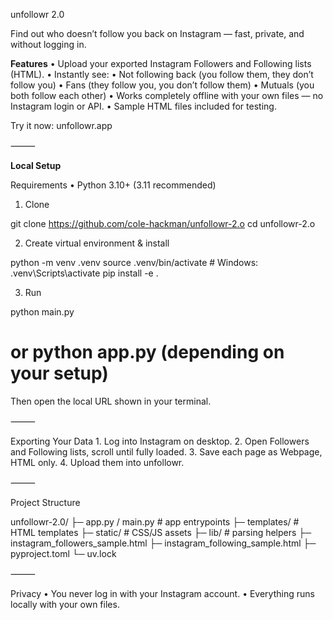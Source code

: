 unfollowr 2.0

Find out who doesn’t follow you back on Instagram — fast, private, and without logging in.

**Features**
	•	Upload your exported Instagram Followers and Following lists (HTML).
	•	Instantly see:
	•	Not following back (you follow them, they don’t follow you)
	•	Fans (they follow you, you don’t follow them)
	•	Mutuals (you both follow each other)
	•	Works completely offline with your own files — no Instagram login or API.
	•	Sample HTML files included for testing.

Try it now: unfollowr.app

⸻

**Local Setup**

Requirements
	•	Python 3.10+ (3.11 recommended)

1. Clone

git clone https://github.com/cole-hackman/unfollowr-2.o
cd unfollowr-2.o

2. Create virtual environment & install

python -m venv .venv
source .venv/bin/activate   # Windows: .venv\Scripts\activate
pip install -e .

3. Run

python main.py
# or python app.py (depending on your setup)

Then open the local URL shown in your terminal.

⸻

Exporting Your Data
	1.	Log into Instagram on desktop.
	2.	Open Followers and Following lists, scroll until fully loaded.
	3.	Save each page as Webpage, HTML only.
	4.	Upload them into unfollowr.

⸻

Project Structure

unfollowr-2.0/
├─ app.py / main.py     # app entrypoints
├─ templates/           # HTML templates
├─ static/              # CSS/JS assets
├─ lib/                 # parsing helpers
├─ instagram_followers_sample.html
├─ instagram_following_sample.html
├─ pyproject.toml
└─ uv.lock


⸻

Privacy
	•	You never log in with your Instagram account.
	•	Everything runs locally with your own files.

